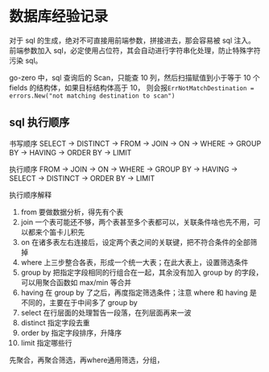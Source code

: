 # 数据库经验记录

对于 sql 的生成，绝对不可直接用前端参数，拼接进去，那会容易被 sql 注入。
前端参数加入 sql，必定使用占位符，其会自动进行字符串化处理，防止特殊字符污染 sql。

go-zero 中，sql 查询后的 Scan，只能查 10 列，然后扫描赋值到小于等于 10 个 fields 的结构体，如果目标结构体高于 10，
则会报`ErrNotMatchDestination = errors.New("not matching destination to scan")`

## sql 执行顺序

书写顺序 SELECT -> DISTINCT -> FROM -> JOIN -> ON -> WHERE -> GROUP BY -> HAVING -> ORDER BY -> LIMIT 

执行顺序 FROM -> JOIN -> ON -> WHERE -> GROUP BY -> HAVING -> SELECT -> DISTINCT -> ORDER BY -> LIMIT 

执行顺序解释 

1. from 要做数据分析，得先有个表 
2. join 一个表可能还不够，两个表甚至多个表都可以，关联条件啥也先不用，可以都来个笛卡儿积先 
3. on 在诸多表左右连接后，设定两个表之间的关联键，把不符合条件的全部筛掉 
4. where 上三步整合各表，形成一个统一大表；在此大表上，设置筛选条件 
5. group by 把指定字段相同的行组合在一起，其余没有加入 group by 的字段，可以用聚合函数如 max/min 等合并 
6. having 在 group by 了之后，再度指定筛选条件；注意 where 和 having 是不同的，主要在于中间多了 group by
7. select 在行层面的处理暂告一段落，在列层面再来一波 
8. distinct 指定字段去重 
9. order by 指定字段排序，升降序 
10. limit 指定哪些行

先聚合，再聚合筛选，再where通用筛选，分组，
